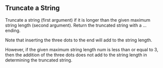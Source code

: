 ## Truncate a String

Truncate a string (first argument) if it is longer than the given maximum string length (second argument). Return the truncated string with a ... ending.

Note that inserting the three dots to the end will add to the string length.

However, if the given maximum string length num is less than or equal to 3, then the addition of the three dots does not add to the string length in determining the truncated string.